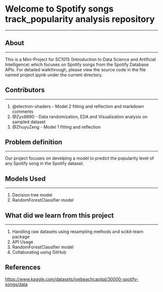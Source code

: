 # Welcome to Spotify songs track_popularity analysis repository
---
## About
---
This is a Mini-Project for SC1015 (Introduction to Data Science and Artificial Intelligence) which focuses on Spotify songs from the Spotify Database APIs. For detailed walkthrough, please view the source code in the file named project.ipynb under the current directory.

## Contributors
---
1. @electron-shaders - Model 2 fitting and reflection and markdown comments
2. @Zyx8890 - Data randomization, EDA and Visualization analysis on sampled dataset
3. @ZhuyuZeng - Model 1 fitting and reflection


## Problem definition
---
Our project focuses on develping a model to predict the popularity level of any Spotify song in the Spotify dataset.

## Models Used
---
1. Decision tree model
2. RandomForestClassifier model

## What did we learn from this project
---
1. Handling raw datasets using resampling methods and scikit-learn package
2. API Usage
3. RandomForestClassifier model
4. Collaborating using GitHub

## References
https://www.kaggle.com/datasets/joebeachcapital/30000-spotify-songs/data
